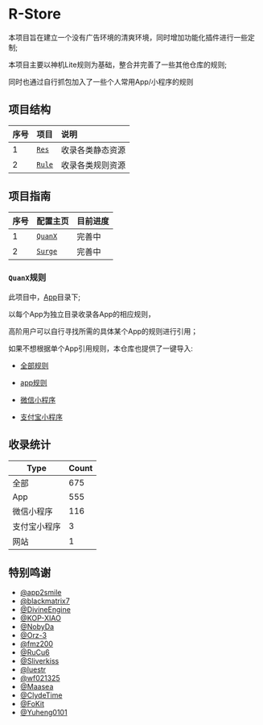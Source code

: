 # R-Store

本项目旨在建立一个没有广告环境的清爽环境，同时增加功能化插件进行一些定制;

本项目主要以神机Lite规则为基础，整合并完善了一些其他仓库的规则;

同时也通过自行抓包加入了一些个人常用App/小程序的规则

## 项目结构

| 序号        | 项目                                                 | 说明		   |
| :--------- | :---------------------------------------------------| :------------ |
| 1 | [`Res`](https://github.com/zirawell/R-Store/tree/main/Res)   | 收录各类静态资源 |
| 2 | [`Rule`](https://github.com/zirawell/R-Store/tree/main/Rule) | 收录各类规则资源 |

## 项目指南

| 序号        | 配置主页                                                    | 目前进度|
| :--------- | :----------------------------------------------------------| :-- |
| 1 | [`QuanX`](https://github.com/zirawell/R-Store/tree/main/Rule/QuanX) | 完善中 |
| 2 | [`Surge`](https://github.com/zirawell/R-Store/tree/main/Rule/Surge) | 完善中 |

### `QuanX`规则

此项目中，[App](https://github.com/zirawell/R-Store/tree/main/Rule/QuanX/Adblock/App)目录下;

以每个App为独立目录收录各App的相应规则，

高阶用户可以自行寻找所需的具体某个App的规则进行引用；

如果不想根据单个App引用规则，本仓库也提供了一键导入:

- [全部规则](https://quantumult.app/x/open-app/add-resource?remote-resource=%7B%22filter_remote%22%3A%20%5B%22https%3A%2F%2Fraw.githubusercontent.com%2Fzirawell%2FR-Store%2Fmain%2FRule%2FQuanX%2FAdblock%2FAll%2Ffilter%2FallAdBlock.list%2C%20tag%3DAdblock%22%5D%2C%22rewrite_remote%22%3A%20%5B%22https%3A%2F%2Fraw.githubusercontent.com%2Fzirawell%2FR-Store%2Fmain%2FRule%2FQuanX%2FAdblock%2FAll%2Frewrite%2FallAdRewrite.conf%2C%20tag%3DAdblock%22%5D%7D)

- [app规则](https://quantumult.app/x/open-app/add-resource?remote-resource=%7B%22filter_remote%22%3A%20%5B%22https%3A%2F%2Fraw.githubusercontent.com%2Fzirawell%2FR-Store%2Fmain%2FRule%2FQuanX%2FAdblock%2FAll%2Ffilter%2FappAdBlock.list%2C%20tag%3DApp%22%5D%2C%22rewrite_remote%22%3A%20%5B%22https%3A%2F%2Fraw.githubusercontent.com%2Fzirawell%2FR-Store%2Fmain%2FRule%2FQuanX%2FAdblock%2FAll%2Frewrite%2FappAdRewrite.conf%2C%20tag%3DApp%22%5D%7D)

- [微信小程序](https://quantumult.app/x/open-app/add-resource?remote-resource=%7B%22filter_remote%22%3A%20%5B%22https%3A%2F%2Fraw.githubusercontent.com%2Fzirawell%2FR-Store%2Fmain%2FRule%2FQuanX%2FAdblock%2FAll%2Ffilter%2FwechatAdBlock.list%2C%20tag%3DWechat%22%5D%2C%22rewrite_remote%22%3A%20%5B%22https%3A%2F%2Fraw.githubusercontent.com%2Fzirawell%2FR-Store%2Fmain%2FRule%2FQuanX%2FAdblock%2FAll%2Frewrite%2FwechatAdRewrite.conf%2C%20tag%3DWechat%22%5D%7D)

- [支付宝小程序](https://quantumult.app/x/open-app/add-resource?remote-resource=%7B%22filter_remote%22%3A%20%5B%22https%3A%2F%2Fraw.githubusercontent.com%2Fzirawell%2FR-Store%2Fmain%2FRule%2FQuanX%2FAdblock%2FAll%2Ffilter%2FalipayAdBlock.list%2C%20tag%3DAlipay%22%5D%2C%22rewrite_remote%22%3A%20%5B%22https%3A%2F%2Fraw.githubusercontent.com%2Fzirawell%2FR-Store%2Fmain%2FRule%2FQuanX%2FAdblock%2FAll%2Frewrite%2FalipayAdRewrite.conf%2C%20tag%3DAlipay%22%5D%7D)

## 收录统计

| Type | Count |
|----------|----------|
| 全部    | 675 |
| App    | 555 |
| 微信小程序| 116 |
| 支付宝小程序| 3 |
| 网站    | 1 |

## 特别鸣谢
- [@app2smile](https://github.com/app2smile)
- [@blackmatrix7](https://github.com/blackmatrix7)
- [@DivineEngine](https://github.com/DivineEngine)
- [@KOP-XIAO](https://github.com/KOP-XIAO)
- [@NobyDa](https://github.com/NobyDa)
- [@Orz-3](https://github.com/Orz-3)
- [@fmz200](https://github.com/fmz200)
- [@RuCu6](https://github.com/RuCu6)
- [@Sliverkiss](https://github.com/Sliverkiss)
- [@luestr](https://github.com/luestr)
- [@wf021325](https://github.com/wf021325)
- [@Maasea](https://github.com/Maasea)
- [@ClydeTime](https://github.com/ClydeTime)
- [@FoKit](https://github.com/FoKit)
- [@Yuheng0101](https://github.com/Yuheng0101)
